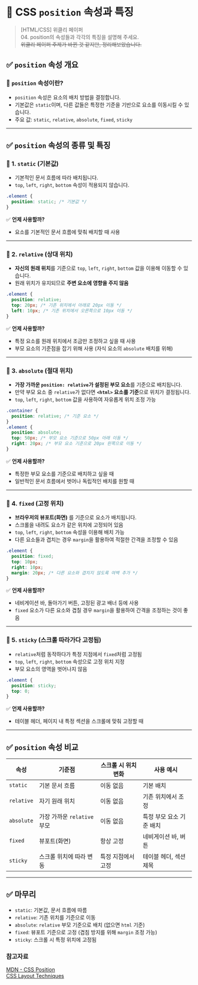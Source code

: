 # 🌟 CSS `position` 속성과 특징

> [HTML/CSS] 위클리 페이퍼<br/> 04. position의 속성들과 각각의 특징을 설명해 주세요. <br/> ~~위클리 페이퍼 주제가 바뀐 것 같지만, 정리해보았습니다.~~

## ✅ `position` 속성 개요

### 📌 `position` 속성이란?

- `position` 속성은 요소의 배치 방법을 결정합니다.
- 기본값은 `static`이며, 다른 값들은 특정한 기준을 기반으로 요소를 이동시킬 수 있습니다.
- 주요 값: `static`, `relative`, `absolute`, `fixed`, `sticky`

---

## ✅ `position` 속성의 종류 및 특징

### 📌 1. `static` (기본값)

- 기본적인 문서 흐름에 따라 배치됩니다.
- `top`, `left`, `right`, `bottom` 속성이 적용되지 않습니다.

```css
.element {
  position: static; /* 기본값 */
}
```

✅ **언제 사용할까?**

- 요소를 기본적인 문서 흐름에 맞춰 배치할 때 사용

---

### 📌 2. `relative` (상대 위치)

- **자신의 원래 위치**를 기준으로 `top`, `left`, `right`, `bottom` 값을 이용해 이동할 수 있습니다.
- 원래 위치가 유지되므로 **주변 요소에 영향을 주지 않음**

```css
.element {
  position: relative;
  top: 20px; /* 기존 위치에서 아래로 20px 이동 */
  left: 10px; /* 기존 위치에서 오른쪽으로 10px 이동 */
}
```

✅ **언제 사용할까?**

- 특정 요소를 원래 위치에서 조금만 조정하고 싶을 때 사용
- 부모 요소의 기준점을 잡기 위해 사용 (자식 요소의 `absolute` 배치를 위해)

---

### 📌 3. `absolute` (절대 위치)

- **가장 가까운 `position: relative`가 설정된 부모 요소**를 기준으로 배치됩니다.
- 만약 부모 요소 중 `relative`가 없다면 **`<html>` 요소를 기준**으로 위치가 결정됩니다.
- `top`, `left`, `right`, `bottom` 값을 사용하여 자유롭게 위치 조정 가능

```css
.container {
  position: relative; /* 기준 요소 */
}
.element {
  position: absolute;
  top: 50px; /* 부모 요소 기준으로 50px 아래 이동 */
  right: 20px; /* 부모 요소 기준으로 20px 왼쪽으로 이동 */
}
```

✅ **언제 사용할까?**

- 특정한 부모 요소를 기준으로 배치하고 싶을 때
- 일반적인 문서 흐름에서 벗어나 독립적인 배치를 원할 때

---

### 📌 4. `fixed` (고정 위치)

- **브라우저의 뷰포트(화면)** 를 기준으로 요소가 배치됩니다.
- 스크롤을 내려도 요소가 같은 위치에 고정되어 있음
- `top`, `left`, `right`, `bottom` 속성을 이용해 배치 가능
- 다른 요소들과 겹치는 경우 `margin`을 활용하여 적절한 간격을 조정할 수 있음

```css
.element {
  position: fixed;
  top: 10px;
  right: 10px;
  margin: 20px; /* 다른 요소와 겹치지 않도록 여백 추가 */
}
```

✅ **언제 사용할까?**

- 네비게이션 바, 돌아가기 버튼, 고정된 광고 배너 등에 사용
- `fixed` 요소가 다른 요소와 겹칠 경우 `margin`을 활용하여 간격을 조정하는 것이 좋음

---

### 📌 5. `sticky` (스크롤 따라가다 고정됨)

- `relative`처럼 동작하다가 특정 지점에서 `fixed`처럼 고정됨
- `top`, `left`, `right`, `bottom` 속성으로 고정 위치 지정
- 부모 요소의 영역을 벗어나지 않음

```css
.element {
  position: sticky;
  top: 0;
}
```

✅ **언제 사용할까?**

- 테이블 헤더, 페이지 내 특정 섹션을 스크롤에 맞춰 고정할 때

---

## ✅ `position` 속성 비교

| 속성       | 기준점                      | 스크롤 시 위치 변화 | 사용 예시                |
| ---------- | --------------------------- | ------------------- | ------------------------ |
| `static`   | 기본 문서 흐름              | 이동 없음           | 기본 배치                |
| `relative` | 자기 원래 위치              | 이동 없음           | 기존 위치에서 조정       |
| `absolute` | 가장 가까운 `relative` 부모 | 이동 없음           | 특정 부모 요소 기준 배치 |
| `fixed`    | 뷰포트(화면)                | 항상 고정           | 네비게이션 바, 버튼      |
| `sticky`   | 스크롤 위치에 따라 변동     | 특정 지점에서 고정  | 테이블 헤더, 섹션 제목   |

---

## ✅ 마무리

- `static`: 기본값, 문서 흐름에 따름
- `relative`: 기존 위치를 기준으로 이동
- `absolute`: `relative` 부모 기준으로 배치 (없으면 `html` 기준)
- `fixed`: 뷰포트 기준으로 고정 (겹침 방지를 위해 `margin` 조정 가능)
- `sticky`: 스크롤 시 특정 위치에 고정됨

### 참고자료

[MDN - CSS Position](https://developer.mozilla.org/en-US/docs/Web/CSS/position)  
[CSS Layout Techniques](https://css-tricks.com/)
